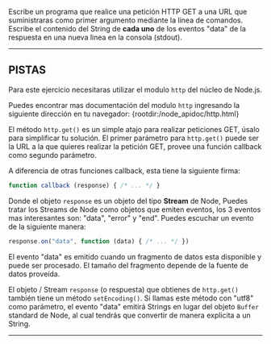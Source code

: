 Escribe un programa que realice una petición HTTP GET a una URL que suministraras como primer argumento mediante la linea de comandos. Escribe el contenido del String de **cada uno** de los eventos "data" de la respuesta en una nueva linea en la consola (stdout).

----------------------------------------------------------------------
## PISTAS

Para este ejercicio necesitaras utilizar el modulo `http` del núcleo de Node.js.

Puedes encontrar mas documentación del modulo `http` ingresando la siguiente dirección en tu navegador:
  {rootdir:/node_apidoc/http.html}

El método `http.get()` es un simple atajo para realizar peticiones GET, úsalo para simplificar tu solución. El primer parámetro para `http.get()` puede ser la URL a la que quieres realizar la petición GET, provee una función callback como segundo parámetro.

A diferencia de otras funciones callback, esta tiene la siguiente firma:

```js
function callback (response) { /* ... */ }
```

Donde el objeto `response` es un objeto del tipo **Stream** de Node, Puedes tratar los Streams de Node como objetos que emiten eventos, los 3 eventos mas interesantes son: "data", "error" y "end". Puedes escuchar un evento de la siguiente manera:

```js
response.on("data", function (data) { /* ... */ })
```

El evento "data" es emitido cuando un fragmento de datos esta disponible y puede ser procesado. El tamaño del fragmento depende de la fuente de datos proveída.

El objeto / Stream `response` (o respuesta) que obtienes de `http.get()` también tiene un método `setEncoding()`. Si llamas este método con "utf8" como parámetro, el evento "data" emitirá Strings en lugar del objeto `Buffer` standard de Node, al cual tendrás que convertir de manera explicita a un String.

----------------------------------------------------------------------
